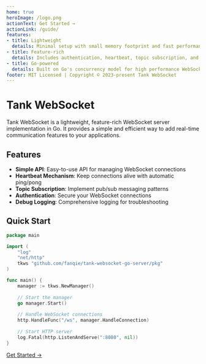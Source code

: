 ```yaml
---
home: true
heroImage: /logo.png
actionText: Get Started →
actionLink: /guide/
features:
- title: Lightweight
  details: Minimal setup with small memory footprint and fast performance
- title: Feature-rich
  details: Includes authentication, heartbeat, topic subscription, and more
- title: Go-powered
  details: Built on Go's concurrency model for high performance WebSocket handling
footer: MIT Licensed | Copyright © 2023-present Tank WebSocket
---
```


# Tank WebSocket

Tank WebSocket is a lightweight, feature-rich WebSocket server implementation in Go. It provides a simple and efficient way to add real-time communication features to your applications.

## Features

- **Simple API**: Easy-to-use API for managing WebSocket connections
- **Heartbeat Mechanism**: Keep connections alive with automatic ping/pong
- **Topic Subscription**: Implement pub/sub messaging patterns
- **Authentication**: Secure your WebSocket connections
- **Debug Logging**: Comprehensive logging for troubleshooting

## Quick Start

```go
package main

import (
    "log"
    "net/http"
    tkws "github.com/fanqie/tank-websocket-go-server/pkg"
)

func main() {
    manager := tkws.NewManager()
    
    // Start the manager
    go manager.Start()
    
    // Handle WebSocket connections
    http.HandleFunc("/ws", manager.HandleConnection)
    
    // Start HTTP server
    log.Fatal(http.ListenAndServe(":8080", nil))
}
```

[Get Started →](/guide/) 